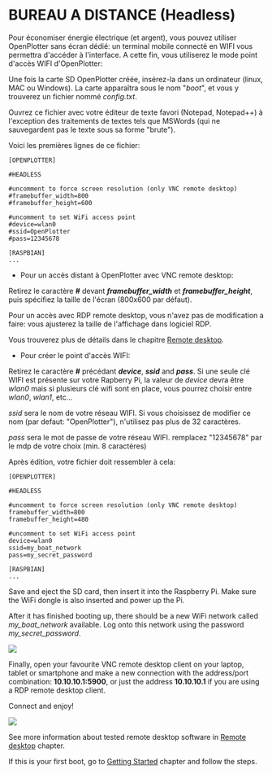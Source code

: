 # BUREAU A DISTANCE (Headless)

Pour économiser énergie électrique (et argent), vous pouvez utiliser OpenPlotter sans écran dédié: un terminal mobile connecté en WIFI vous permettra d'accéder à l'interface. A cette fin, vous utiliserez le mode point d'accès WIFI d'OpenPlotter:

Une fois la carte SD OpenPlotter créée, insérez-la dans un ordinateur (linux, MAC ou Windows). La carte apparaîtra sous le nom "*boot*", et vous y trouverez un fichier nommé *config.txt*. 

Ouvrez ce fichier avec votre éditeur de texte favori (Notepad, Notepad++) à l'exception des traitements de textes tels que MSWords (qui ne sauvegardent pas le texte sous sa forme "brute").
 
Voici les premières lignes de ce fichier:

```
[OPENPLOTTER]

#HEADLESS

#uncomment to force screen resolution (only VNC remote desktop)
#framebuffer_width=800
#framebuffer_height=600

#uncomment to set WiFi access point
#device=wlan0
#ssid=OpenPlotter
#pass=12345678

[RASPBIAN]
...
```
- Pour un accès distant à OpenPlotter avec VNC remote desktop:

Retirez le caractère **#** devant ***framebuffer_width*** et ***framebuffer_height***, puis spécifiez la taille de l'écran (800x600 par défaut).

Pour un accès avec RDP remote desktop, vous n'avez pas de modification a faire: vous ajusterez la taille de l'affichage dans logiciel RDP. 

Vous trouverez plus de détails dans le chapitre [Remote desktop](remote_desktop.md).

- Pour créer le point d'accès WIFI:

Retirez le caractère **#** précédant ***device***, ***ssid*** and ***pass***. 
Si une seule clé WIFI est présente sur votre Rapberry Pi, la valeur de *device* devra être *wlan0* mais si plusieurs clé wifi sont en place, vous pourrez choisir entre  *wlan0*, *wlan1*, etc... 

*ssid* sera le nom de votre réseau WIFI. Si vous choisissez de modifier ce nom (par defaut: "OpenPlotter"), n'utilisez pas plus de 32 caractères.

*pass* sera le mot de passe de votre réseau WIFI. remplacez "12345678" par le mdp de votre choix (min. 8 caractères)

Après édition, votre fichier doit ressembler à cela:

```
[OPENPLOTTER]

#HEADLESS

#uncomment to force screen resolution (only VNC remote desktop)
framebuffer_width=800
framebuffer_height=480

#uncomment to set WiFi access point
device=wlan0
ssid=my_boat_network
pass=my_secret_password

[RASPBIAN]
...
```

Save and eject the SD card, then insert it into the Raspberry Pi. Make sure the WiFi dongle is also inserted and power up the Pi.

After it has finished booting up, there should be a new WiFi network called *my_boat_network* available. Log onto this network using the password *my_secret_password*.

![](headless1.png)

Finally, open your favourite VNC remote desktop client on your laptop, tablet or smartphone and make a new connection with the address/port combination: **10.10.10.1:5900**, or just the address **10.10.10.1** if you are using a RDP remote desktop client.

Connect and enjoy!

![](headless2.png)

See more information about tested remote desktop software in [Remote desktop](remote_desktop.md) chapter.

If this is your first boot, go to [Getting Started](getting_started.md) chapter and follow the steps.

